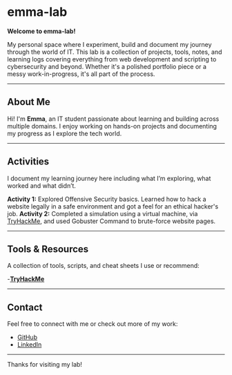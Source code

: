 # emma-lab

**Welcome to emma-lab!**

My personal space where I experiment, build and document my journey through the world of IT. This lab is a collection of projects, tools, notes, and learning logs covering everything from web development and scripting to cybersecurity and beyond. Whether it's a polished portfolio piece or a messy work-in-progress, it's all part of the process.

---

## About Me

Hi! I'm **Emma**, an IT student passionate about learning and building across multiple domains. I enjoy working on hands-on projects and documenting my progress as I explore the tech world.

---

##  Activities

I document my learning journey here including what I’m exploring, what worked and what didn’t.

**Activity 1:** Explored Offensive Security basics. Learned how to hack a website legally in a safe environment and got a feel for an ethical hacker's job.
**Activity 2:** Completed a simulation using a virtual machine, via [TryHackMe](https://tryhackme.com/p/emma.bee.me), and used Gobuster Command to brute-force website pages.

---

## Tools & Resources

A collection of tools, scripts, and cheat sheets I use or recommend:

-**[TryHackMe](https://tryhackme.com/p/emma.bee.me)**

---

## Contact

Feel free to connect with me or check out more of my work:

- [GitHub](https://github.com/emma-baiano)
- [LinkedIn](https://www.linkedin.com/in/emma-baiano/)

---

Thanks for visiting my lab!
